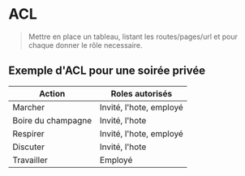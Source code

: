 # ACL 

> Mettre en place un tableau, listant les routes/pages/url et pour chaque
> donner le rôle necessaire.

## Exemple d'ACL pour une soirée privée

| Action | Roles autorisés |
|--|--|
| Marcher | Invité, l'hote, employé |
| Boire du champagne | Invité, l'hote |
| Respirer | Invité, l'hote, employé |
| Discuter | Invité, l'hote |
| Travailler | Employé |
